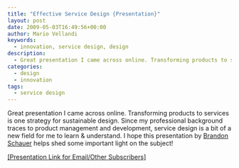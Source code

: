```yaml
---
title: "Effective Service Design {Presentation}"
layout: post
date: 2009-05-03T16:49:56+00:00
author: Mario Vellandi
keywords:
  - innovation, service design, design
description:
  - Great presentation I came across online. Transforming products to services is one strategy for sustainable design. This presentation sheds light on the practice of designing services while considering scenarios and user interaction timelines
categories:
  - design
  - innovation
tags:
  - service design
---
```

Great presentation I came across online. Transforming products to services is one strategy for sustainable design. Since my professional background traces to product management and development, service design is a bit of a new field for me to learn & understand. I hope this presentation by <a rel="nofollow" href="http://adaptivepath.com/aboutus/brandon.php">Brandon Schauer</a> helps shed some important light on the subject!

<a rel="nofollow" href="http://www.slideshare.net/brandonschauer/seeing-tomorrows-services-a-panel-on-service-design">[Presentation Link for Email/Other Subscribers]</a>
